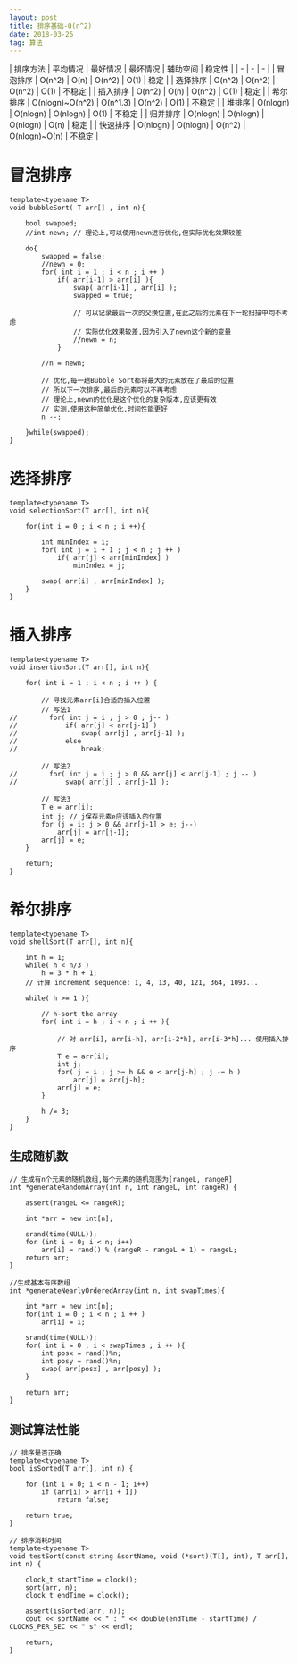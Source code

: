 ```yaml
---
layout: post
title: 排序基础-O(n^2)
date: 2018-03-26
tag: 算法
--- 
```


| 排序方法 | 平均情况 | 最好情况 | 最坏情况 | 辅助空间 | 稳定性 | 
| - | - | - | 
| 冒泡排序 | O(n^2) | O(n) | O(n^2) | O(1) | 稳定 | 
| 选择排序 | O(n^2) | O(n^2) | O(n^2) | O(1) | 不稳定 | 
| 插入排序 | O(n^2) | O(n) | O(n^2) | O(1) | 稳定 | 
| 希尔排序 | O(nlogn)~O(n^2) | O(n^1.3) | O(n^2) | O(1) | 不稳定 | 
| 堆排序 | O(nlogn) | O(nlogn) | O(nlogn) | O(1) | 不稳定 | 
| 归并排序 | O(nlogn) | O(nlogn) | O(nlogn) | O(n) | 稳定 | 
| 快速排序 | O(nlogn) | O(nlogn) | O(n^2) | O(nlogn)~O(n) | 不稳定 | 


冒泡排序
============
```
template<typename T>
void bubbleSort( T arr[] , int n){

    bool swapped;
    //int newn; // 理论上,可以使用newn进行优化,但实际优化效果较差

    do{
        swapped = false;
        //newn = 0;
        for( int i = 1 ; i < n ; i ++ )
            if( arr[i-1] > arr[i] ){
                swap( arr[i-1] , arr[i] );
                swapped = true;

                // 可以记录最后一次的交换位置,在此之后的元素在下一轮扫描中均不考虑
                // 实际优化效果较差,因为引入了newn这个新的变量
                //newn = n;
            }

        //n = newn;

        // 优化,每一趟Bubble Sort都将最大的元素放在了最后的位置
        // 所以下一次排序,最后的元素可以不再考虑
        // 理论上,newn的优化是这个优化的复杂版本,应该更有效
        // 实测,使用这种简单优化,时间性能更好
        n --;

    }while(swapped);
}
```

选择排序
============
```
template<typename T>
void selectionSort(T arr[], int n){

    for(int i = 0 ; i < n ; i ++){

        int minIndex = i;
        for( int j = i + 1 ; j < n ; j ++ )
            if( arr[j] < arr[minIndex] )
                minIndex = j;

        swap( arr[i] , arr[minIndex] );
    }
}
```

插入排序
============
```
template<typename T>
void insertionSort(T arr[], int n){

    for( int i = 1 ; i < n ; i ++ ) {

        // 寻找元素arr[i]合适的插入位置
        // 写法1
//        for( int j = i ; j > 0 ; j-- )
//            if( arr[j] < arr[j-1] )
//                swap( arr[j] , arr[j-1] );
//            else
//                break;

        // 写法2
//        for( int j = i ; j > 0 && arr[j] < arr[j-1] ; j -- )
//            swap( arr[j] , arr[j-1] );

        // 写法3
        T e = arr[i];
        int j; // j保存元素e应该插入的位置
        for (j = i; j > 0 && arr[j-1] > e; j--)
            arr[j] = arr[j-1];
        arr[j] = e;
    }

    return;
}
```

希尔排序
============
```
template<typename T>
void shellSort(T arr[], int n){

    int h = 1;
    while( h < n/3 )
        h = 3 * h + 1;
    // 计算 increment sequence: 1, 4, 13, 40, 121, 364, 1093...

    while( h >= 1 ){

        // h-sort the array
        for( int i = h ; i < n ; i ++ ){

            // 对 arr[i], arr[i-h], arr[i-2*h], arr[i-3*h]... 使用插入排序
            T e = arr[i];
            int j;
            for( j = i ; j >= h && e < arr[j-h] ; j -= h )
                arr[j] = arr[j-h];
            arr[j] = e;
        }

        h /= 3;
    }
}
```

生成随机数
----------
```
// 生成有n个元素的随机数组,每个元素的随机范围为[rangeL, rangeR]
int *generateRandomArray(int n, int rangeL, int rangeR) {

    assert(rangeL <= rangeR);

    int *arr = new int[n];

    srand(time(NULL));
    for (int i = 0; i < n; i++)
        arr[i] = rand() % (rangeR - rangeL + 1) + rangeL;
    return arr;
}

//生成基本有序数组
int *generateNearlyOrderedArray(int n, int swapTimes){

    int *arr = new int[n];
    for(int i = 0 ; i < n ; i ++ )
        arr[i] = i;

    srand(time(NULL));
    for( int i = 0 ; i < swapTimes ; i ++ ){
        int posx = rand()%n;
        int posy = rand()%n;
        swap( arr[posx] , arr[posy] );
    }

    return arr;
}
```

测试算法性能
-------------
```
// 排序是否正确
template<typename T>
bool isSorted(T arr[], int n) {

    for (int i = 0; i < n - 1; i++)
        if (arr[i] > arr[i + 1])
            return false;

    return true;
}

// 排序消耗时间
template<typename T>
void testSort(const string &sortName, void (*sort)(T[], int), T arr[], int n) {

    clock_t startTime = clock();
    sort(arr, n);
    clock_t endTime = clock();

    assert(isSorted(arr, n));
    cout << sortName << " : " << double(endTime - startTime) / CLOCKS_PER_SEC << " s" << endl;

    return;
}
```


